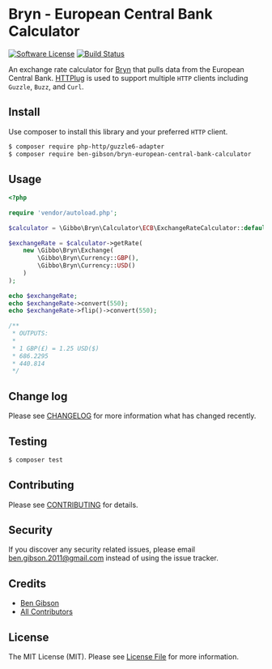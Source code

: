 # Bryn - European Central Bank Calculator

[![Software License][ico-license]](LICENSE.md)
[![Build Status](https://travis-ci.org/ben-gibson/bryn-european-central-bank-calculator.svg?branch=master)](https://travis-ci.org/ben-gibson/bryn-european-central-bank-calculator)

An exchange rate calculator for [Bryn](https://github.com/ben-gibson/bryn) that pulls data from the European Central Bank. [HTTPlug](http://httplug.io/) 
is used to support multiple `HTTP` clients including `Guzzle`, `Buzz`, and `Curl`.

## Install

Use composer to install this library and your preferred `HTTP` client.

``` bash
$ composer require php-http/guzzle6-adapter
$ composer require ben-gibson/bryn-european-central-bank-calculator
```

## Usage

``` php
<?php
    
require 'vendor/autoload.php';
    
$calculator = \Gibbo\Bryn\Calculator\ECB\ExchangeRateCalculator::default();
    
$exchangeRate = $calculator->getRate(
    new \Gibbo\Bryn\Exchange(
        \Gibbo\Bryn\Currency::GBP(),
        \Gibbo\Bryn\Currency::USD()
    )
);
    
echo $exchangeRate;
echo $exchangeRate->convert(550);
echo $exchangeRate->flip()->convert(550);
    
/**
 * OUTPUTS:
 *
 * 1 GBP(£) = 1.25 USD($)
 * 686.2295
 * 440.814
 */
```

## Change log

Please see [CHANGELOG](CHANGELOG.md) for more information what has changed recently.

## Testing

``` bash
$ composer test
```

## Contributing

Please see [CONTRIBUTING](CONTRIBUTING.md) for details.

## Security

If you discover any security related issues, please email ben.gibson.2011@gmail.com instead of using the issue tracker.

## Credits

- [Ben Gibson][link-author]
- [All Contributors][link-contributors]

## License

The MIT License (MIT). Please see [License File](LICENSE.md) for more information.

[ico-license]: https://img.shields.io/badge/license-MIT-blue.svg?style=flat-square
[link-author]: https://github.com/ben-gibson
[link-contributors]: ../../contributors